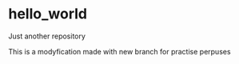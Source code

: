 # hello_world
Just another repository

This is a modyfication made with new branch for practise perpuses
